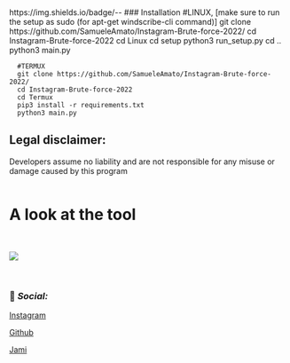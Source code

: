 <p align="center">
  <img src="https://i.ibb.co/jMyQdG4/logo.png" alt=""/>
</p>
<p align="center">
  <img src="https://img.shields.io/badge/<Written in>-<python>-<blue>" alt=""/>
</p>
https://img.shields.io/badge/<LABEL>-<MESSAGE>-<COLOR>
### Installation
      #LINUX, [make sure to run the setup as sudo (for apt-get windscribe-cli command)]
      git clone https://github.com/SamueleAmato/Instagram-Brute-force-2022/
      cd Instagram-Brute-force-2022
      cd Linux
      cd setup
      python3 run_setup.py
      cd ..
      python3 main.py
      
      #TERMUX
      git clone https://github.com/SamueleAmato/Instagram-Brute-force-2022/
      cd Instagram-Brute-force-2022
      cd Termux
      pip3 install -r requirements.txt
      python3 main.py
      
      
      

## Legal disclaimer:

Developers assume no liability and are not responsible for any misuse or damage caused by this program



![]()


# A look at the tool

<br>


![](https://i.ibb.co/tPVVVx1/ksnip-20220705-231621.png)

<br>












### 📱 _Social:_


[Instagram](https://instagram.com/katz.py/)<br />



[Github](https://github.com/redKatz/)<br />



[Jami](https://i.ibb.co/cXRSMQR/Screenshot-2022-06-15-16-11-19.png)



### ⠀



